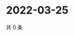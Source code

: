 # 2022-03-25

共 0 条

<!-- BEGIN WEIBO -->
<!-- 最后更新时间 Fri Mar 25 2022 12:19:45 GMT+0800 (China Standard Time) -->

<!-- END WEIBO -->
